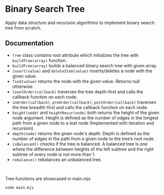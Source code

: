 # Binary Search Tree

Apply data structure and recursion algorithms to implement binary search tree from scratch.

## Documentation

- `Tree` class contains root attribute which initializes the tree with `buildTree(array)` function.
- `buildTree(array)` builds a balanced binary search tree with given array.
- `insert(value)` and `deleteItem(value)` inserts/deletes a node with the given value.
- `find(value)` returns the node with the given value. Returns null otherwise.
- `levelOrder(callback)` traverses the tree depth-first and calls the callback function on each node.
- `inOrder(callback)`, `preOrder(callback)`, `postOrder(callback)` traverses the tree breadth-first and calls the callback function on each node.
- `height(node)` and `heightRecur(node)` both returns the height of the given node argument. 
Height is defined as the number of edges in the longest path from a given node to a leaf node (Implemented with iteration and recursion).
- `depth(node)` returns the given node's depth. Depth is defined as the number of edges in the path from a given node to the tree’s root node.
- `isBalanced()` checks if the tree is balanced. A balanced tree is one where the difference between heights of the left subtree and the right subtree of every node is not more than 1.
- `rebalance()` rebalances an unbalanced tree.

<br/>

Tree functions are showcased in main.mjs
```bash
node main.mjs
```